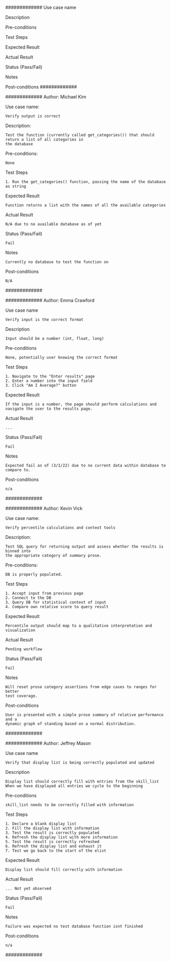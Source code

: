 ############# 
Use case name

Description

Pre-conditions

Test Steps

Expected Result

Actual Result

Status (Pass/Fail)

Notes

Post-conditions
#############

############# 
Author: Michael Kim

Use case name: 

	Verify output is correct

Description: 

	Test the function (currently called get_categories()) that should return a list of all categories in
	the database

Pre-conditions: 

	None

Test Steps

	1. Run the get_categories() function, passing the name of the database as string

Expected Result

	Function returns a list with the names of all the available categories

Actual Result

	N/A due to no available database as of yet

Status (Pass/Fail)

	Fail

Notes

	Currently no database to test the function on

Post-conditions

	N/A

#############


#############
Author: Emma Crawford

Use case name

	Verify input is the correct format

Description

	Input should be a number (int, float, long)

Pre-conditions

	None, potentially user knowing the correct format

Test Steps

	1. Navigate to the "Enter results" page
	2. Enter a number into the input field
	3. Click "Am I Average?" button	

Expected Result

	If the input is a number, the page should perform calculations and navigate the user to the results page. 

Actual Result

	...

Status (Pass/Fail)

	Fail

Notes

	Expected fail as of (3/1/22) due to no current data within database to compare to.

Post-conditions

	n/a

#############

############# 
Author: Kevin Vick

Use case name:

	Verify percentile calculations and context tools

Description:

	Test SQL query for returning output and assess whether the results is binned into
	the appropriate category of summary prose.

Pre-conditions:

	DB is properly populated.

Test Steps

	1. Accept input from previous page 
	2. Connect to the DB
	3. Query DB for statistical context of input
	4. Compare own relative score to query result

Expected Result

	Percentile output should map to a qualitative interpretation and visualization

Actual Result

	Pending workflow

Status (Pass/Fail)

	Fail

Notes

	Will reset prose category assertions from edge cases to ranges for better 
	test coverage. 

Post-conditions

	User is presented with a simple prose summary of relative performance and a 
	dynamic graph of standing based on a normal distribution.

#############

#############
Author: Jeffrey Mason

Use case name

	Verify that display list is being correctly populated and updated

Description

	Display list should correctly fill with entries from the skill_list
    When we have displayed all entries we cycle to the beginning

Pre-conditions

	skill_list needs to be correctly filled with information
    

Test Steps

	1. Declare a blank display list
    2. Fill the display list with information
    3. Test the result is correctly populated
    4. Refresh the display list with more information
    5. Test the result is correctly refreshed
    6. Refresh the display list and exhaust it
    7. Test we go back to the start of the elist

Expected Result

    Display list should fill correctly with information

Actual Result

	... Not yet observed

Status (Pass/Fail)

	Fail

Notes

	Failure was expected no test database function isnt finished

Post-conditions

	n/a

#############

